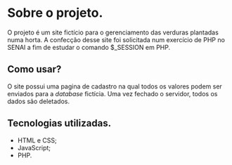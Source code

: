 # Sobre o projeto.
O projeto é um site fictício para o gerenciamento das verduras plantadas numa horta. A confecção desse site foi solicitada num exercício de PHP no SENAI a fim de estudar o comando $_SESSION em PHP.

## Como usar?
O site possui uma pagina de cadastro na qual todos os valores podem ser enviados para a *database* fictícia. Uma vez fechado o servidor, todos os dados são deletados.

## Tecnologias utilizadas.
- HTML e CSS;
- JavaScript;
- PHP.
